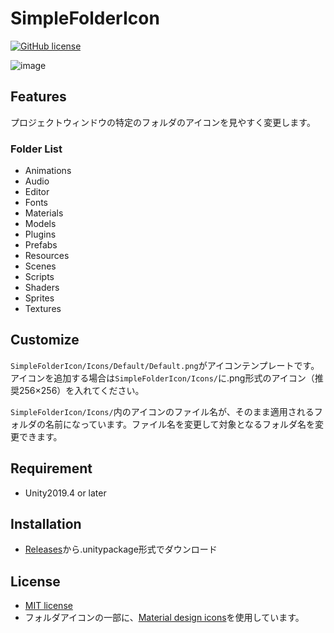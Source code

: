 # SimpleFolderIcon

[![GitHub license](https://img.shields.io/github/license/SeaeeesSan/SimpleFolderIcon)](https://github.com/SeaeeesSan/SimpleFolderIcon/blob/master/LICENSE)

![image](https://user-images.githubusercontent.com/68797964/132812959-b3750127-e213-41ee-bb9c-6d56c04b5da5.png)
 
## Features
 
プロジェクトウィンドウの特定のフォルダのアイコンを見やすく変更します。

### Folder List

- Animations
- Audio
- Editor
- Fonts
- Materials
- Models
- Plugins
- Prefabs
- Resources
- Scenes
- Scripts
- Shaders
- Sprites
- Textures

## Customize

`SimpleFolderIcon/Icons/Default/Default.png`がアイコンテンプレートです。  
アイコンを追加する場合は`SimpleFolderIcon/Icons/`に.png形式のアイコン（推奨256×256）を入れてください。

`SimpleFolderIcon/Icons/`内のアイコンのファイル名が、そのまま適用されるフォルダの名前になっています。ファイル名を変更して対象となるフォルダ名を変更できます。

## Requirement
 
- Unity2019.4 or later
 
## Installation
 
- [Releases](https://github.com/SeaeeesSan/SimpleFolderIcon/releases)から.unitypackage形式でダウンロード
 
## License
 
- [MIT license](https://github.com/SeaeeesSan/SimpleFolderIcon/blob/master/LICENSE)
- フォルダアイコンの一部に、[Material design icons](https://fonts.google.com/icons)を使用しています。
